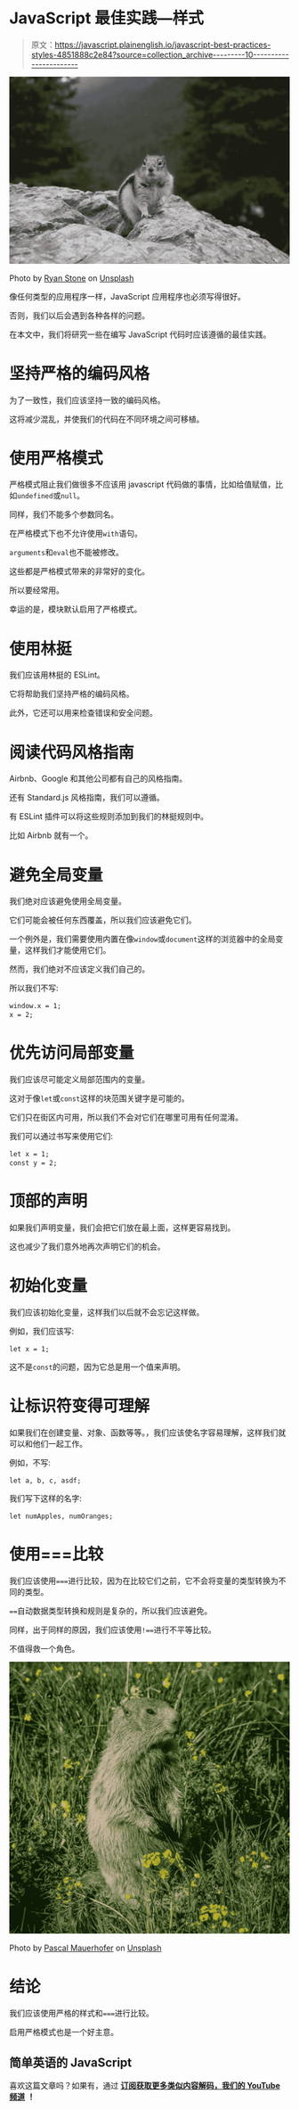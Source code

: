 # JavaScript 最佳实践—样式

> 原文：<https://javascript.plainenglish.io/javascript-best-practices-styles-4851888c2e84?source=collection_archive---------10----------------------->

![](img/9df6783d02fe460ffbf364d27a98c6c0.png)

Photo by [Ryan Stone](https://unsplash.com/@rstone_design?utm_source=medium&utm_medium=referral) on [Unsplash](https://unsplash.com?utm_source=medium&utm_medium=referral)

像任何类型的应用程序一样，JavaScript 应用程序也必须写得很好。

否则，我们以后会遇到各种各样的问题。

在本文中，我们将研究一些在编写 JavaScript 代码时应该遵循的最佳实践。

# 坚持严格的编码风格

为了一致性，我们应该坚持一致的编码风格。

这将减少混乱，并使我们的代码在不同环境之间可移植。

# 使用严格模式

严格模式阻止我们做很多不应该用 javascript 代码做的事情，比如给值赋值，比如`undefined`或`null`。

同样，我们不能多个参数同名。

在严格模式下也不允许使用`with`语句。

`arguments`和`eval`也不能被修改。

这些都是严格模式带来的非常好的变化。

所以要经常用。

幸运的是，模块默认启用了严格模式。

# 使用林挺

我们应该用林挺的 ESLint。

它将帮助我们坚持严格的编码风格。

此外，它还可以用来检查错误和安全问题。

# 阅读代码风格指南

Airbnb、Google 和其他公司都有自己的风格指南。

还有 Standard.js 风格指南，我们可以遵循。

有 ESLint 插件可以将这些规则添加到我们的林挺规则中。

比如 Airbnb 就有一个。

# 避免全局变量

我们绝对应该避免使用全局变量。

它们可能会被任何东西覆盖，所以我们应该避免它们。

一个例外是，我们需要使用内置在像`window`或`document`这样的浏览器中的全局变量，这样我们才能使用它们。

然而，我们绝对不应该定义我们自己的。

所以我们不写:

```
window.x = 1;
x = 2;
```

# 优先访问局部变量

我们应该尽可能定义局部范围内的变量。

这对于像`let`或`const`这样的块范围关键字是可能的。

它们只在街区内可用，所以我们不会对它们在哪里可用有任何混淆。

我们可以通过书写来使用它们:

```
let x = 1;
const y = 2;
```

# 顶部的声明

如果我们声明变量，我们会把它们放在最上面，这样更容易找到。

这也减少了我们意外地再次声明它们的机会。

# 初始化变量

我们应该初始化变量，这样我们以后就不会忘记这样做。

例如，我们应该写:

```
let x = 1;
```

这不是`const`的问题，因为它总是用一个值来声明。

# 让标识符变得可理解

如果我们在创建变量、对象、函数等等。，我们应该使名字容易理解，这样我们就可以和他们一起工作。

例如，不写:

```
let a, b, c, asdf;
```

我们写下这样的名字:

```
let numApples, numOranges;
```

# 使用===比较

我们应该使用`===`进行比较，因为在比较它们之前，它不会将变量的类型转换为不同的类型。

`==`自动数据类型转换和规则是复杂的，所以我们应该避免。

同样，出于同样的原因，我们应该使用`!==`进行不平等比较。

不值得救一个角色。

![](img/23522014e3e088b5bd9b24fb05784862.png)

Photo by [Pascal Mauerhofer](https://unsplash.com/@pascaloutdoor?utm_source=medium&utm_medium=referral) on [Unsplash](https://unsplash.com?utm_source=medium&utm_medium=referral)

# 结论

我们应该使用严格的样式和`===`进行比较。

启用严格模式也是一个好主意。

## 简单英语的 JavaScript

喜欢这篇文章吗？如果有，通过 [**订阅获取更多类似内容解码，我们的 YouTube 频道**](https://www.youtube.com/channel/UCtipWUghju290NWcn8jhyAw) **！**